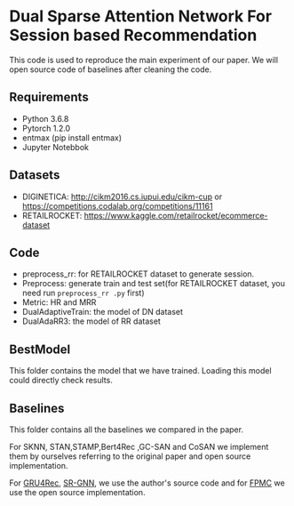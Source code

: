 # Dual Sparse Attention Network For Session based Recommendation

This code is used to reproduce the main experiment of our paper. We will open source code of baselines after cleaning the code.

## Requirements

+ Python 3.6.8
+ Pytorch 1.2.0
+ entmax (pip install entmax)
+ Jupyter Notebbok

## Datasets

+ DIGINETICA: http://cikm2016.cs.iupui.edu/cikm-cup or https://competitions.codalab.org/competitions/11161
+ RETAILROCKET: https://www.kaggle.com/retailrocket/ecommerce-dataset 

## Code
+ preprocess_rr: for RETAILROCKET dataset to generate session.
+ Preprocess: generate train and test set(for RETAILROCKET dataset, you need run `preprocess_rr .py` first)
+ Metric: HR and MRR
+ DualAdaptiveTrain: the model of DN dataset
+ DualAdaRR3: the model of RR dataset

## BestModel
This folder contains the model that we have trained. Loading this model could directly check results.

## Baselines
This folder contains all the baselines we compared in the paper. 

For SKNN, STAN,STAMP,Bert4Rec ,GC-SAN and CoSAN we implement them by ourselves referring to the original paper and open source implementation. 

For [GRU4Rec](https://github.com/hidasib/GRU4Rec), [SR-GNN](https://github.com/CRIPAC-DIG/SR-GNN), we use the author's source code and for [FPMC](https://github.com/DeepGraphLearning/RecommenderSystems) we use the open source implementation.